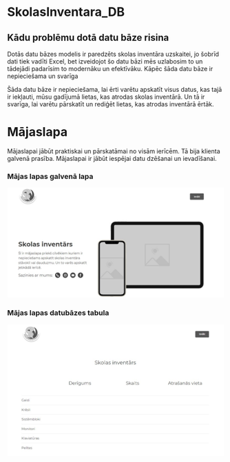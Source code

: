 # SkolasInventara_DB

## Kādu problēmu dotā datu bāze risina

Dotās datu bāzes modelis ir paredzēts skolas inventāra uzskaitei, jo šobrīd dati tiek vadīti Excel, bet izveidojot šo datu bāzi mēs uzlabosim to un tādejādi padarīsim to modernāku un efektīvāku.
Kāpēc šāda datu bāze ir nepieciešama un svarīga
 
Šāda datu bāze ir nepieciešama, lai ērti varētu apskatīt visus datus, kas tajā ir iekļauti, mūsu gadījumā lietas, kas atrodas skolas inventārā. Un tā ir svarīga, lai varētu pārskatīt un rediģēt lietas, kas atrodas inventārā ērtāk.

# Mājaslapa
Mājaslapai jābūt praktiskai un pārskatāmai no visām ierīcēm. Tā bija klienta galvenā prasība. Mājaslapai ir jābūt iespējai datu dzēšanai un ievadīšanai.
### Mājas lapas galvenā lapa
![Mājas lapas galvenā lapa](https://github.com/Dainis19/SkolasInventara_DB/blob/master/Prototips/M%C4%81jas%20lapas%20Main%20paga.jpg) 
### Mājas lapas datubāzes tabula
![Mājas lapas datubāzes tabula](https://github.com/Dainis19/SkolasInventara_DB/blob/master/Tabula_DB.jpg)
